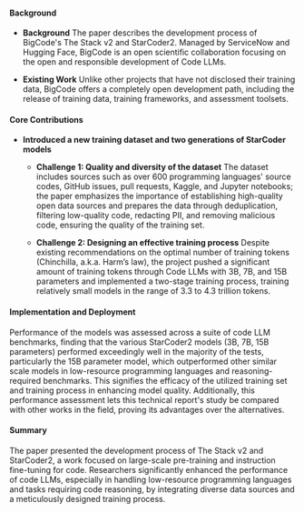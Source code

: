 #### Background
- **Background**
The paper describes the development process of BigCode's The Stack v2 and StarCoder2. Managed by ServiceNow and Hugging Face, BigCode is an open scientific collaboration focusing on the open and responsible development of Code LLMs.

- **Existing Work**
Unlike other projects that have not disclosed their training data, BigCode offers a completely open development path, including the release of training data, training frameworks, and assessment toolsets.

#### Core Contributions
  - **Introduced a new training dataset and two generations of StarCoder models**
      - **Challenge 1: Quality and diversity of the dataset**
      The dataset includes sources such as over 600 programming languages' source codes, GitHub issues, pull requests, Kaggle, and Jupyter notebooks; the paper emphasizes the importance of establishing high-quality open data sources and prepares the data through deduplication, filtering low-quality code, redacting PII, and removing malicious code, ensuring the quality of the training set.

      - **Challenge 2: Designing an effective training process**
      Despite existing recommendations on the optimal number of training tokens (Chinchilla, a.k.a. Harm’s law), the project pushed a significant amount of training tokens through Code LLMs with 3B, 7B, and 15B parameters and implemented a two-stage training process, training relatively small models in the range of 3.3 to 4.3 trillion tokens.

#### Implementation and Deployment
Performance of the models was assessed across a suite of code LLM benchmarks, finding that the various StarCoder2 models (3B, 7B, 15B parameters) performed exceedingly well in the majority of the tests, particularly the 15B parameter model, which outperformed other similar scale models in low-resource programming languages and reasoning-required benchmarks. This signifies the efficacy of the utilized training set and training process in enhancing model quality. Additionally, this performance assessment lets this technical report's study be compared with other works in the field, proving its advantages over the alternatives.

#### Summary
The paper presented the development process of The Stack v2 and StarCoder2, a work focused on large-scale pre-training and instruction fine-tuning for code. Researchers significantly enhanced the performance of code LLMs, especially in handling low-resource programming languages and tasks requiring code reasoning, by integrating diverse data sources and a meticulously designed training process.